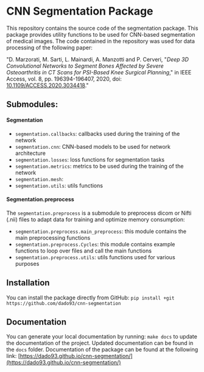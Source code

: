 # CNN Segmentation Package
This repository contains the source code of the segmentation package. This package provides utility functions to be used for CNN-based segmentation of medical images.
The code contained in the repository was used for data processing of the following paper:

"D. Marzorati, M. Sarti, L. Mainardi, A. Manzotti and P. Cerveri, "*Deep 3D Convolutional Networks to Segment Bones Affected by Severe Osteoarthritis in CT Scans for PSI-Based Knee Surgical Planning*," in IEEE Access, vol. 8, pp. 196394-196407, 2020, doi: [10.1109/ACCESS.2020.3034418](10.1109/ACCESS.2020.3034418)."

## Submodules:
#### Segmentation 
- `segmentation.callbacks`: callbacks used during the training of the network
- `segmentation.cnn`: CNN-based models to be used for network architecture
- `segmentation.losses`: loss functions for segmentation tasks
- `segmentation.metrics`: metrics to be used during the training of the network
- `segmentation.mesh`: 
- `segmentation.utils`: utils functions 

#### Segmentation.preprocess
The `segmentation.preprocess` is a submodule to preprocess dicom or Nifti (.nii) files to adapt data for training and optimize memory consumption:
- `segmentation.preprocess.main_preprocess`: this module contains the main preprocessing functions 
- `segmentation.preprocess.Cycles`: this module contains example functions to loop over files and call the main functions
- `segmentation.preprocess.utils`: utils functions used for various purposes

## Installation
You can install the package directly from GitHub:
`pip install +git https://github.com/dado93/cnn-segmentation`

## Documentation
You can generate your local documentation by running: `make docs` to update the documentation of the project. Updated documentation can be found in the `docs` folder.
Documentation of the package can be found at the following link: [https://dado93.github.io/cnn-segmentation/](https://dado93.github.io/cnn-segmentation/)